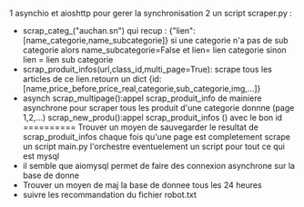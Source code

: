 1 asynchio et aioshttp pour gerer la synchronisation
2 un script scraper.py :
- scrap_categ_("auchan.sn") qui recup :
{"lien":[name_categorie,name_subcategorie]}
si une categorie n'a pas de sub categorie alors name_subcategorie=False
et lien= lien categorie
sinon lien = lien sub categorie
- scrap_produit_infos(url,class_id,multi_page=True):
    scrape tous les articles de ce lien.retourn un
    dict {id:[name,price_before,price_real,categorie,sub_categorie,img,...]}
- asynch scrap_multipage():appel scrap_produit_info 
de mainiere asynchrone pour scraper tous les produit d'une categorie donnne (page 1,2,...)
scrap_new_produ():appel scrap_produit_infos () avec le bon id
==========
Trouver un moyen de sauvegarder le resultat de scrap_produit_infos chaque fois qu'une page est completement scrape
un script main.py l'orchestre eventuelement un script pour tout ce qui est mysql
- il semble que aiomysql permet de faire des connexion asynchrone sur la base de donne
- Trouver un moyen de maj la base de donnee tous les 24 heures
- suivre les recommandation du fichier robot.txt